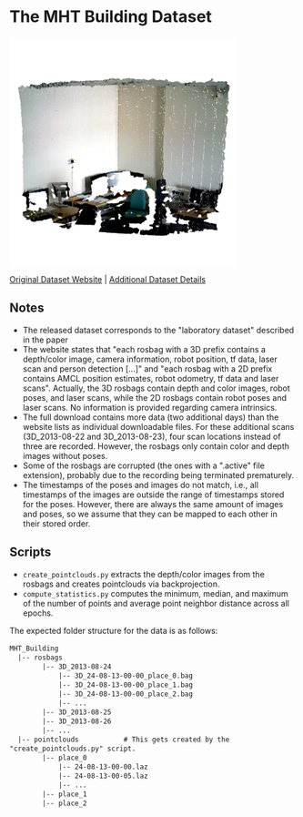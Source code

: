 # The MHT Building Dataset

<img src="./../../images/MHT Building.png" width="400"/>

[Original Dataset Website](https://lcas.lincoln.ac.uk/nextcloud/shared/datasets/mht_rgbd.html) | [Additional Dataset Details](https://hpicgs.github.io/multi-temporal-point-cloud-datasets-survey/details/MHT_Building)

## Notes
  - The released dataset corresponds to the "laboratory dataset" described in the paper
  - The website states that "each rosbag with a 3D prefix contains a depth/color image, camera information, robot position, tf data, laser scan and person detection [...]" and "each rosbag with a 2D prefix contains AMCL position estimates, robot odometry, tf data and laser scans". Actually, the 3D rosbags contain depth and color images, robot poses, and laser scans, while the 2D rosbags contain robot poses and laser scans. No information is provided regarding camera intrinsics.
  - The full download contains more data (two additional days) than the website lists as individual downloadable files. For these additional scans (3D_2013-08-22 and 3D_2013-08-23), four scan locations instead of three are recorded. However, the rosbags only contain color and depth images without poses.
  - Some of the rosbags are corrupted (the ones with a ".active" file extension), probably due to the recording being terminated prematurely.
  - The timestamps of the poses and images do not match, i.e., all timestamps of the images are outside the range of timestamps stored for the poses. However, there are always the same amount of images and poses, so we assume that they can be mapped to each other in their stored order.


## Scripts
* `create_pointclouds.py` extracts the depth/color images from the rosbags and creates pointclouds via backprojection.
* `compute_statistics.py` computes the minimum, median, and maximum of the number of points and average point neighbor distance across all epochs.

The expected folder structure for the data is as follows:

```
MHT_Building
  |-- rosbags
        |-- 3D_2013-08-24
            |-- 3D_24-08-13-00-00_place_0.bag
            |-- 3D_24-08-13-00-00_place_1.bag
            |-- 3D_24-08-13-00-00_place_2.bag
            |-- ...
        |-- 3D_2013-08-25
        |-- 3D_2013-08-26
        |-- ...
  |-- pointclouds           # This gets created by the "create_pointclouds.py" script.
        |-- place_0
            |-- 24-08-13-00-00.laz
            |-- 24-08-13-00-05.laz
            |-- ...
        |-- place_1
        |-- place_2
```
